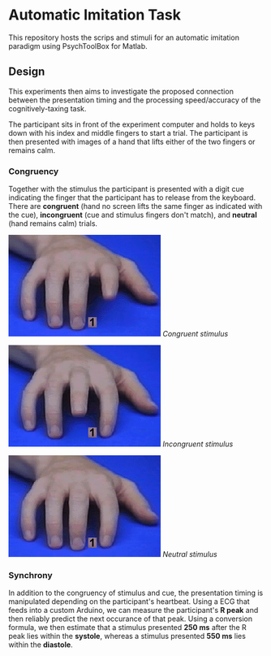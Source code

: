 # Automatic Imitation Task

This repository hosts the scrips and stimuli for an automatic imitation paradigm using PsychToolBox for Matlab. 

## Design

This experiments then aims to investigate the proposed connection between the presentation timing and the processing speed/accuracy of the cognitively-taxing task.

The participant sits in front of the experiment computer and holds to keys down with his index and middle fingers to start a trial. The participant is then presented with images of a hand that lifts either of the two fingers or remains calm. 

### Congruency
Together with the stimulus the participant is presented with a digit cue indicating the finger that the participant has to release from the keyboard. There are **congruent** (hand no screen lifts the same finger as indicated with the cue), **incongruent** (cue and stimulus fingers don't match), and **neutral** (hand remains calm) trials.

![congruent](stimuli/1_congruent_l.bmp) _Congruent stimulus_  

![incongruent](stimuli/1_incongruent_l.bmp) _Incongruent stimulus_

![neutral](stimuli/1_neutral_l.bmp) _Neutral stimulus_

### Synchrony
In addition to the congruency of stimulus and cue, the presentation timing is manipulated depending on the participant's heartbeat. Using a ECG that feeds into a custom Arduino, we can measure the participant's **R peak** and then reliably predict the next occurance of that peak. Using a conversion formula, we then estimate that a stimulus presented **250 ms** after the R peak lies within the **systole**, whereas a stimulus presented **550 ms** lies within the **diastole**. 

